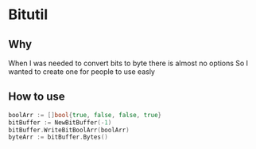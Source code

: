 # Bitutil

## Why
When I was needed to convert bits to byte there is almost no options
So I wanted to create one for people to use easly

## How to use

```go
boolArr := []bool{true, false, false, true}
bitBuffer := NewBitBuffer(-1)
bitBuffer.WriteBitBoolArr(boolArr)
byteArr := bitBuffer.Bytes()
```
